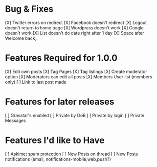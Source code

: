 # Bug & Fixes

[X] Twitter errors on redirect
[X] Facebook doesn't redirect
[X] Logout doesn't return to home page
[X] Wordpress doesn't work
[X] Google doesn't work
[X] List doesn't do date right after 1 day
[X] Space after Welcome back,.

# Features Required for 1.0.0 

[X] Edit own posts
[X] Tag Pages
[X] Tag listings
[X] Create moderator option
[X] Moderators can edit all posts
[X] Members User list (members only)
[ ] Link to last post made

# Features for later releases

[ ] Gravatar's enabled
[ ] Private by DoB
[ ] Private by login
[ ] Private Messages

# Features I'd like to Have

[ ] Askimet spam protection
[ ] New Posts on thread
[ ] New Posts notifications (email, notifications-mobile,web,push?)


